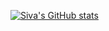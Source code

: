 [![Siva's GitHub stats](https://github-readme-stats.vercel.app/api?username=SivaPA08)](https://github.com/SivaPA08/github-readme-stats)
